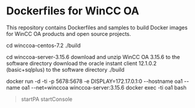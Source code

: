 # Dockerfiles for WinCC OA

This repository contains Dockerfiles and samples to build Docker images for WinCC OA products and open source projects.

cd winccoa-centos-7.2
./build

cd winccoa-server-3.15.6
download and unzip WinCC OA 3.15.6 to the software directory 
download the oracle instant client 12.1.0.2 (basic+sqlplus) to the software directory
./build

docker run -d -ti -p 5678:5678 -e DISPLAY=172.17.0.1:0 --hostname oa1 --name oa1 --net=winccoa winccoa-server:3.15.6
docker exec -ti oa1 bash
> startPA
> startConsole

